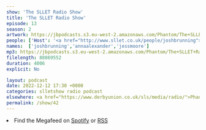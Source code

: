 ```yaml
---
show: 'The SLLET Radio Show'
title: 'The SLLET Radio Show'
episode: 13
season: 2
artwork: https://jbpodcasts.s3.eu-west-2.amazonaws.com/Phantom/The+SLLET+Radio+Show/SLLET+square.png
people: ['Host': '<a href="http://www.sllet.co.uk/people/joshbrunning">Josh Brunning</a>', 'Guests':['<a href="http://www.sllet.co.uk/people/annaalexander">Anna Alexander</a>','<a href="http://www.sllet.co.uk/people/jessmoore">Jess Moore</a>']]
names:  ['joshbrunning','annaalexander','jessmoore']
mp3: https://jbpodcasts.s3.eu-west-2.amazonaws.com/Phantom/The+SLLET+Radio+Show/2022-12-12+-+42.mp3
filelength: 88869552
duration: 4006 
explicit: No

layout: podcast
date: 2022-12-12 17:30 +0000
categories: slletshow radio podcast
elsewhere: <a href="https://www.derbyunion.co.uk/sls/media/radio/">Phantom Media</a>
permalink: /show/42
---
```


<li>Find the Megafeed on <a href="https://open.spotify.com/show/1WGc6YCF3UfAL7E62gHLAS?si=eff5901deb8d498e">Spotify</a> or <a href="https://anchor.fm/s/849e58ac/podcast/rss">RSS</a></li>
